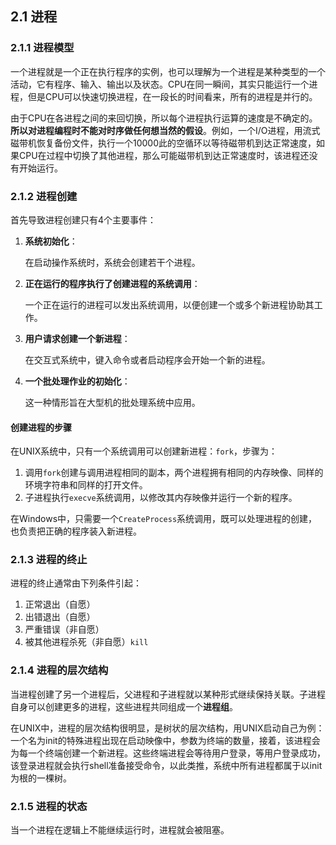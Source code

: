 ## 2.1 进程

### 2.1.1 进程模型

一个进程就是一个正在执行程序的实例，也可以理解为一个进程是某种类型的一个活动，它有程序、输入、输出以及状态。CPU在同一瞬间，其实只能运行一个进程，但是CPU可以快速切换进程，在一段长的时间看来，所有的进程是并行的。

由于CPU在各进程之间的来回切换，所以每个进程执行运算的速度是不确定的。**所以对进程编程时不能对时序做任何想当然的假设**。例如，一个I/O进程，用流式磁带机恢复备份文件，执行一个10000此的空循环以等待磁带机到达正常速度，如果CPU在过程中切换了其他进程，那么可能磁带机到达正常速度时，该进程还没有开始运行。

### 2.1.2 进程创建

首先导致进程创建只有4个主要事件：
1. **系统初始化**：

    在启动操作系统时，系统会创建若干个进程。
2. **正在运行的程序执行了创建进程的系统调用**：

    一个正在运行的进程可以发出系统调用，以便创建一个或多个新进程协助其工作。
3. **用户请求创建一个新进程**：

    在交互式系统中，键入命令或者启动程序会开始一个新的进程。
4. **一个批处理作业的初始化**：

    这一种情形旨在大型机的批处理系统中应用。

#### **创建进程的步骤**

在UNIX系统中，只有一个系统调用可以创建新进程：`fork`，步骤为：
1. 调用`fork`创建与调用进程相同的副本，两个进程拥有相同的内存映像、同样的环境字符串和同样的打开文件。
2. 子进程执行`execve`系统调用，以修改其内存映像并运行一个新的程序。

在Windows中，只需要一个`CreateProcess`系统调用，既可以处理进程的创建，也负责把正确的程序装入新进程。

### 2.1.3 进程的终止

进程的终止通常由下列条件引起：
1. 正常退出（自愿）
2. 出错退出（自愿）
3. 严重错误（非自愿）
4. 被其他进程杀死（非自愿）`kill`

### 2.1.4 进程的层次结构

当进程创建了另一个进程后，父进程和子进程就以某种形式继续保持关联。子进程自身可以创建更多的进程，这些进程共同组成一个**进程组**。

在UNIX中，进程的层次结构很明显，是树状的层次结构，用UNIX启动自己为例：一个名为init的特殊进程出现在启动映像中，参数为终端的数量，接着，该进程会为每一个终端创建一个新进程。这些终端进程会等待用户登录，等用户登录成功，该登录进程就会执行shell准备接受命令，以此类推，系统中所有进程都属于以init为根的一棵树。

### 2.1.5 进程的状态

当一个进程在逻辑上不能继续运行时，进程就会被阻塞。